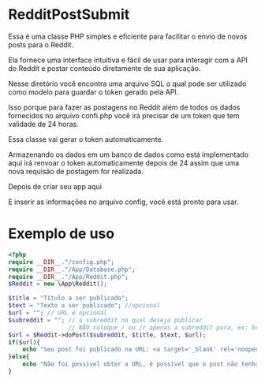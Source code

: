 # RedditPostSubmit
Essa é uma classe PHP simples e eficiente para facilitar o envio de novos posts para o Reddit.

Ela fornece uma interface intuitiva e fácil de usar para interagir com a API do Reddit e postar conteúdo diretamente de sua aplicação.

Nesse diretório você encontra uma arquivo SQL o qual pode ser utilizado como modelo para guardar o token gerado pela API.

Isso porque para fazer as postagens no Reddit além de todos os dados fornecidos no arquivo confi.php você irá precisar de um token que tem validade de 24 horas.

Essa classe vai gerar o token automaticamente.

Armazenando os dados em um banco de dados como está implementado aqui irá renvoar o token automaticamente depois de 24 assim que uma nova requisão de postagem for realizada.


Depois de criar seu app aqui

E inserir as informações no arquivo config, você está pronto para usar.

# Exemplo de uso

```php
<?php
require __DIR__."/config.php";
require __DIR__."/App/Database.php";
require __DIR__."/App/Reddit.php";
$Reddit = new \App\Reddit();

$title = "Título a ser publicado";
$text = "Texto a ser publicado"; //opcional
$url = ""; // URL é opcional
$subreddit = ""; // a subreddit na qual deseja publicar
                 // NÃO coloque / ou /r apenas a subreddit pura, ex: brasil
$url = $Reddit->doPost($subreddit, $title, $text, $url);
if($url){
    echo "Seu post foi publicado na URL: <a target='_blank' rel='noopener noreferrer' href=\"$url\">$url</a>";
}else{
    echo "Não foi possível obter a URL, é possível que o post não tenha sido feito";
}
```

